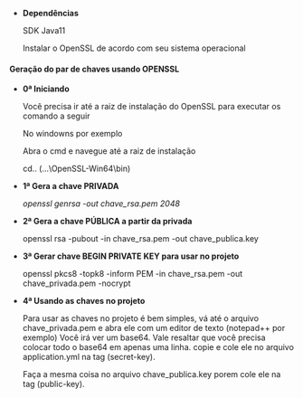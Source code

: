* **Dependências**

   <p>SDK Java11</p>
   Instalar o OpenSSL de acordo com seu sistema operacional 

#### Geração do par de chaves usando OPENSSL
* **0ª Iniciando**

    <p>Você precisa ir até a raiz de instalação do OpenSSL para executar os comando a seguir</p>
    <p>No windowns por exemplo</p>
    <p>Abra o cmd e navegue até a raiz de instalação</p>
    <p>cd.. (...\OpenSSL-Win64\bin)</p>

* **1ª Gera a chave PRIVADA** 

    *openssl genrsa -out chave_rsa.pem 2048*
    
* **2ª Gera a chave PÚBLICA a partir da privada**

    openssl rsa -pubout -in chave_rsa.pem -out chave_publica.key
    
* **3ª Gerar chave BEGIN PRIVATE KEY para usar no projeto**

    openssl pkcs8 -topk8 -inform PEM -in chave_rsa.pem -out chave_privada.pem -nocrypt
     
* **4ª Usando as chaves no projeto**

    Para usar as chaves no projeto é bem simples, vá até o arquivo chave_privada.pem e abra ele com um editor de texto (notepad++ por exemplo)
    Você irá ver um base64.
    Vale resaltar que você precisa colocar todo o base64 em apenas uma linha.
    copie e cole ele no arquivo application.yml na tag (secret-key).
    
    Faça a mesma coisa no arquivo chave_publica.key porem cole ele na tag (public-key).
